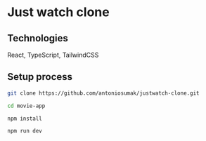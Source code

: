 # Just watch clone

## Technologies
React, TypeScript, TailwindCSS

## Setup process

```bash
git clone https://github.com/antoniosumak/justwatch-clone.git
```

```bash
cd movie-app
```

```bash
npm install
```

```bash
npm run dev
```
